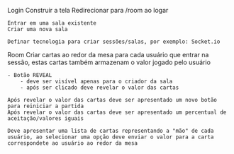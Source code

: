 Login
    Construir a tela
    Redirecionar para /room ao logar

    Entrar em uma sala existente
    Criar uma nova sala

    Definar tecnologia para criar sessões/salas, por exemplo: Socket.io

Room
    Criar cartas ao redor da mesa para cada usuário que entrar na sessão, estas cartas também armazenam o valor jogado pelo usuário

    - Botão REVEAL
        - deve ser visível apenas para o criador da sala
        - após ser clicado deve revelar o valor das cartas

    Após revelar o valor das cartas deve ser apresentado um novo botão para reiniciar a partida
    Após revelar o valor das cartas deve ser apresentado um percentual de aceitação/valores iguais

    Deve apresentar uma lista de cartas representando a "mão" de cada usuário, ao selecionar uma opção deve enviar o valor para a carta correspondete ao usuário ao redor da mesa
